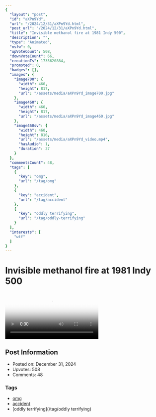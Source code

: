 ```yaml
---
{
  "layout": "post",
  "id": "aXPn9Yd",
  "url": "/2024/12/31/aXPn9Yd.html",
  "post_url": "/2024/12/31/aXPn9Yd.html",
  "title": "Invisible methanol fire at 1981 Indy 500",
  "description": "",
  "type": "Animated",
  "nsfw": 0,
  "upVoteCount": 508,
  "downVoteCount": 66,
  "creationTs": 1735620884,
  "promoted": 0,
  "badges": [],
  "images": {
    "image700": {
      "width": 460,
      "height": 817,
      "url": "/assets/media/aXPn9Yd_image700.jpg"
    },
    "image460": {
      "width": 460,
      "height": 817,
      "url": "/assets/media/aXPn9Yd_image460.jpg"
    },
    "image460sv": {
      "width": 460,
      "height": 816,
      "url": "/assets/media/aXPn9Yd_video.mp4",
      "hasAudio": 1,
      "duration": 37
    }
  },
  "commentsCount": 48,
  "tags": [
    {
      "key": "omg",
      "url": "/tag/omg"
    },
    {
      "key": "accident",
      "url": "/tag/accident"
    },
    {
      "key": "oddly terrifying",
      "url": "/tag/oddly-terrifying"
    }
  ],
  "interests": [
    "wtf"
  ]
}
---
```


# Invisible methanol fire at 1981 Indy 500

<video controls playsinline loop poster="/assets/media/aXPn9Yd_image460.jpg">
  <source src="/assets/media/aXPn9Yd_video.mp4" type="video/mp4">
  Your browser does not support the video tag.
</video>

## Post Information

- Posted on: December 31, 2024
- Upvotes: 508
- Comments: 48

### Tags

- [omg](/tag/omg)
- [accident](/tag/accident)
- [oddly terrifying](/tag/oddly terrifying)
